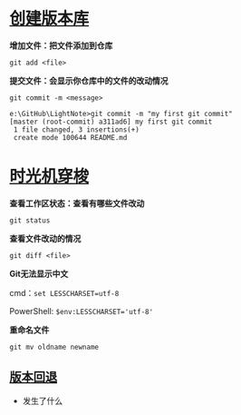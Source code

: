 # [创建版本库](https://www.liaoxuefeng.com/wiki/896043488029600/896827951938304)

**增加文件：把文件添加到仓库**

`git add <file>`

**提交文件：会显示你仓库中的文件的改动情况**

`git commit -m <message>  `



```
e:\GitHub\LightNote>git commit -m "my first git commit"
[master (root-commit) a311ad6] my first git commit
 1 file changed, 3 insertions(+)
 create mode 100644 README.md
```



# [时光机穿梭](https://www.liaoxuefeng.com/wiki/896043488029600/896954074659008)

**查看工作区状态：查看有哪些文件改动**

`git status`

**查看文件改动的情况**

`git diff <file>`

**Git无法显示中文**

cmd：`set LESSCHARSET=utf-8`

PowerShell: `$env:LESSCHARSET='utf-8'`

**重命名文件**

`git mv oldname newname`

## [版本回退](https://www.liaoxuefeng.com/wiki/896043488029600/897013573512192)

- 发生了什么
